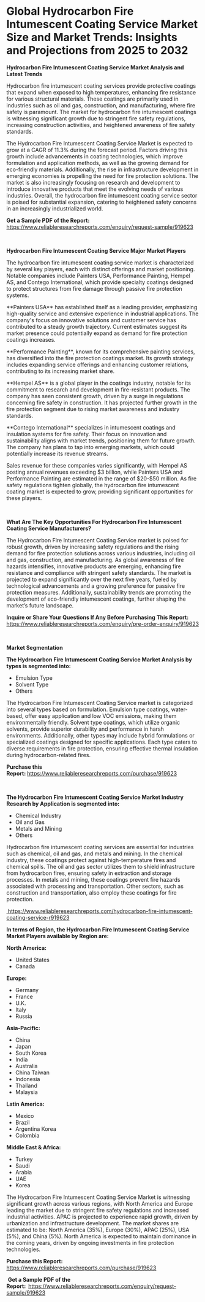 <p><h1>Global Hydrocarbon Fire Intumescent Coating Service Market Size and Market Trends: Insights and Projections from 2025 to 2032</h1></p><p><strong>Hydrocarbon Fire Intumescent Coating Service Market Analysis and Latest Trends</strong></p>
<p><p>Hydrocarbon fire intumescent coating services provide protective coatings that expand when exposed to high temperatures, enhancing fire resistance for various structural materials. These coatings are primarily used in industries such as oil and gas, construction, and manufacturing, where fire safety is paramount. The market for hydrocarbon fire intumescent coatings is witnessing significant growth due to stringent fire safety regulations, increasing construction activities, and heightened awareness of fire safety standards.</p><p>The Hydrocarbon Fire Intumescent Coating Service Market is expected to grow at a CAGR of 11.3% during the forecast period. Factors driving this growth include advancements in coating technologies, which improve formulation and application methods, as well as the growing demand for eco-friendly materials. Additionally, the rise in infrastructure development in emerging economies is propelling the need for fire protection solutions. The market is also increasingly focusing on research and development to introduce innovative products that meet the evolving needs of various industries. Overall, the hydrocarbon fire intumescent coating service sector is poised for substantial expansion, catering to heightened safety concerns in an increasingly industrialized world.</p></p>
<p><strong>Get a Sample PDF of the Report:&nbsp;</strong> <a href="https://www.reliableresearchreports.com/enquiry/request-sample/919623?utm_campaign=13&utm_medium=2&utm_source=Github&utm_content=ia&utm_term=18042025&utm_id=hydrocarbon-fire-intumescent-coating-service">https://www.reliableresearchreports.com/enquiry/request-sample/919623</a></p>
<p>&nbsp;</p>
<p><strong>Hydrocarbon Fire Intumescent Coating Service Major Market Players</strong></p>
<p><p>The hydrocarbon fire intumescent coating service market is characterized by several key players, each with distinct offerings and market positioning. Notable companies include Painters USA, Performance Painting, Hempel AS, and Contego International, which provide specialty coatings designed to protect structures from fire damage through passive fire protection systems.</p><p>**Painters USA** has established itself as a leading provider, emphasizing high-quality service and extensive experience in industrial applications. The company's focus on innovative solutions and customer service has contributed to a steady growth trajectory. Current estimates suggest its market presence could potentially expand as demand for fire protection coatings increases.</p><p>**Performance Painting**, known for its comprehensive painting services, has diversified into the fire protection coatings market. Its growth strategy includes expanding service offerings and enhancing customer relations, contributing to its increasing market share. </p><p>**Hempel AS** is a global player in the coatings industry, notable for its commitment to research and development in fire-resistant products. The company has seen consistent growth, driven by a surge in regulations concerning fire safety in construction. It has projected further growth in the fire protection segment due to rising market awareness and industry standards.</p><p>**Contego International** specializes in intumescent coatings and insulation systems for fire safety. Their focus on innovation and sustainability aligns with market trends, positioning them for future growth. The company has plans to tap into emerging markets, which could potentially increase its revenue streams.</p><p>Sales revenue for these companies varies significantly, with Hempel AS posting annual revenues exceeding $3 billion, while Painters USA and Performance Painting are estimated in the range of $20-$50 million. As fire safety regulations tighten globally, the hydrocarbon fire intumescent coating market is expected to grow, providing significant opportunities for these players.</p></p>
<p>&nbsp;</p>
<p><strong>What Are The Key Opportunities For Hydrocarbon Fire Intumescent Coating Service Manufacturers?</strong></p>
<p><p>The Hydrocarbon Fire Intumescent Coating Service market is poised for robust growth, driven by increasing safety regulations and the rising demand for fire protection solutions across various industries, including oil and gas, construction, and manufacturing. As global awareness of fire hazards intensifies, innovative products are emerging, enhancing fire resistance and compliance with stringent safety standards. The market is projected to expand significantly over the next five years, fueled by technological advancements and a growing preference for passive fire protection measures. Additionally, sustainability trends are promoting the development of eco-friendly intumescent coatings, further shaping the market’s future landscape.</p></p>
<p><strong>Inquire or Share Your Questions If Any Before Purchasing This Report:</strong> <a href="https://www.reliableresearchreports.com/enquiry/pre-order-enquiry/919623?utm_campaign=13&utm_medium=2&utm_source=Github&utm_content=ia&utm_term=18042025&utm_id=hydrocarbon-fire-intumescent-coating-service">https://www.reliableresearchreports.com/enquiry/pre-order-enquiry/919623</a></p>
<p>&nbsp;</p>
<p><strong>Market Segmentation</strong></p>
<p><strong>The Hydrocarbon Fire Intumescent Coating Service Market Analysis by types is segmented into:</strong></p>
<p><ul><li>Emulsion Type</li><li>Solvent Type</li><li>Others</li></ul></p>
<p><p>The Hydrocarbon Fire Intumescent Coating Service market is categorized into several types based on formulation. Emulsion type coatings, water-based, offer easy application and low VOC emissions, making them environmentally friendly. Solvent type coatings, which utilize organic solvents, provide superior durability and performance in harsh environments. Additionally, other types may include hybrid formulations or specialized coatings designed for specific applications. Each type caters to diverse requirements in fire protection, ensuring effective thermal insulation during hydrocarbon-related fires.</p></p>
<p><strong>Purchase this Report:&nbsp;</strong><a href="https://www.reliableresearchreports.com/purchase/919623?utm_campaign=13&utm_medium=2&utm_source=Github&utm_content=ia&utm_term=18042025&utm_id=hydrocarbon-fire-intumescent-coating-service">https://www.reliableresearchreports.com/purchase/919623</a></p>
<p>&nbsp;</p>
<p><strong>The Hydrocarbon Fire Intumescent Coating Service Market Industry Research by Application is segmented into:</strong></p>
<p><ul><li>Chemical Industry</li><li>Oil and Gas</li><li>Metals and Mining</li><li>Others</li></ul></p>
<p><p>Hydrocarbon fire intumescent coating services are essential for industries such as chemical, oil and gas, and metals and mining. In the chemical industry, these coatings protect against high-temperature fires and chemical spills. The oil and gas sector utilizes them to shield infrastructure from hydrocarbon fires, ensuring safety in extraction and storage processes. In metals and mining, these coatings prevent fire hazards associated with processing and transportation. Other sectors, such as construction and transportation, also employ these coatings for fire protection.</p></p>
<p><a href="https://www.reliableresearchreports.com/hydrocarbon-fire-intumescent-coating-service-r919623?utm_campaign=13&utm_medium=2&utm_source=Github&utm_content=ia&utm_term=18042025&utm_id=hydrocarbon-fire-intumescent-coating-service">&nbsp;https://www.reliableresearchreports.com/hydrocarbon-fire-intumescent-coating-service-r919623</a></p>
<p><strong>In terms of Region, the Hydrocarbon Fire Intumescent Coating Service Market Players available by Region are:</strong></p>
<p>
    <p> <strong> North America: </strong>
        <ul>
            <li>United States</li>
            <li>Canada</li>
        </ul>
        </p> 
    <p> <strong> Europe: </strong>
        <ul>
            <li>Germany</li>
            <li>France</li>
            <li>U.K.</li>
            <li>Italy</li>
            <li>Russia</li>
        </ul>
        </p> 
    <p> <strong> Asia-Pacific: </strong>
        <ul>
            <li>China</li>
            <li>Japan</li>
            <li>South Korea</li>
            <li>India</li>
            <li>Australia</li>
            <li>China Taiwan</li>
            <li>Indonesia</li>
            <li>Thailand</li>
            <li>Malaysia</li>
        </ul>
        </p> 
    <p> <strong> Latin America: </strong>
        <ul>
            <li>Mexico</li>
            <li>Brazil</li>
            <li>Argentina Korea</li>
            <li>Colombia</li>
        </ul>
        </p> 
    <p> <strong> Middle East & Africa: </strong>
        <ul>
            <li>Turkey</li>
            <li>Saudi</li>
            <li>Arabia</li>
            <li>UAE</li>
            <li>Korea</li>
        </ul>
    </p>
    </p>
<p><p>The Hydrocarbon Fire Intumescent Coating Service Market is witnessing significant growth across various regions, with North America and Europe leading the market due to stringent fire safety regulations and increased industrial activities. APAC is projected to experience rapid growth, driven by urbanization and infrastructure development. The market shares are estimated to be: North America (35%), Europe (30%), APAC (25%), USA (5%), and China (5%). North America is expected to maintain dominance in the coming years, driven by ongoing investments in fire protection technologies.</p></p>
<p><strong>Purchase this Report: </strong><a href="https://www.reliableresearchreports.com/purchase/919623?utm_campaign=13&utm_medium=2&utm_source=Github&utm_content=ia&utm_term=18042025&utm_id=hydrocarbon-fire-intumescent-coating-service">https://www.reliableresearchreports.com/purchase/919623</a></p>
<p>&nbsp;<strong>Get a Sample PDF of the Report:&nbsp;&nbsp;</strong><a href="https://www.reliableresearchreports.com/enquiry/request-sample/919623?utm_campaign=13&utm_medium=2&utm_source=Github&utm_content=ia&utm_term=18042025&utm_id=hydrocarbon-fire-intumescent-coating-service">https://www.reliableresearchreports.com/enquiry/request-sample/919623</a></p>
<p><strong></strong></p>
<p><p></p><p></p><p></p></p>